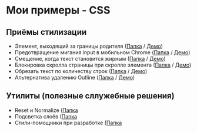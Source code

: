 # Мои примеры - CSS

## Приёмы стилизации
- Элемент, выходящий за границы родителя           ([Папка](tricks/beyond-parent) /             [Демо](https://hisbvdis.github.io/css/tricks/beyond-parent/index.html))
- Предотвращение мигания input в мобильном Chrome  ([Папка](tricks/input-blink) /               [Демо](https://hisbvdis.github.io/css/tricks/input-blink/index.html))
- Смещение, когда текст становится жирным          ([Папка](tricks/bold-text-shift) /           [Демо](https://hisbvdis.github.io/css/tricks/bold-text-shift/index.html))
- Блокировка скролла страницы при скролле элемента ([Папка](tricks/only-elem-scrolling) /       [Демо](https://hisbvdis.github.io/css/tricks/only-elem-scrolling/index.html))
- Обрезать текст по количеству строк               ([Папка](tricks/trim-text-height-by-lines) / [Демо](https://hisbvdis.github.io/css/tricks/trim-text-height-by-lines/index.html))
- Альтернатива удалению Outline                    ([Папка](tricks/outline-none) /              [Демо](https://hisbvdis.github.io/css/tricks/outline-none/index.html))


## Утилиты (полезные сллужебные решения)
- Reset и Normalize                                ([Папка](utils/reset-css)
- Подсветка слоёв                                  ([Папка](utils/layers-highlight)
- Стили-помощники при разработке                   ([Папка](utils/dev-styles)